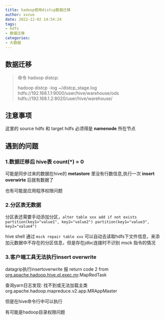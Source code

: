 ```yaml
---
title: hadoop使用distcp数据迁移
author: xxzuo
date: 2022-12-02 14:54:24
tags:
- hdfs
- 数据迁移
categories:
- 大数据
---
```


## 数据迁移

> 命令 hadoop distcp:
>
> 
> hadoop distcp -log ~/distcp_stage.log   hdfs://192.168.1.1:9000/user/hive/warehouse/ods hdfs://192.168.1.2:8020/user/hive/warehouse/
>



## 注意事项

这里的 source hdfs 和 target hdfs 必须得是 **namenode** 所在节点



## 遇到的问题

### 1.数据迁移后 hive表 count(*) = 0

可能是同步过来的数据在hive的 **metastore** 里没有行数信息,执行一次 **insert overwirte** 后就有数据了

也有可能是应用程序权限问题



### 2.分区表无数据

分区表还需要手动添加分区，`alter table xxx add if not exists partition(key1="value1", key2="value2") partition(key1="value3", key2="value4")`

hive shell 通过 `msck repair table xxx` 可以自动去读取hdfs下文件信息，来添加元数据中不存在的分区信息，但是存在jdbc连接时不识别 msck 指令的情况



### 3.客户端工具无法执行insert overwrite

datagrip执行insertoverwrite 报 return code 2 from [org.apache.hadoop.hive.ql.exec.mr](http://org.apache.hadoop.hive.ql.exec.mr/).MapRedTask

查询yarn日志发现: 找不到或无法加载主类 org.apache.hadoop.mapreduce.v2.app.MRAppMaster

但是在hive命令行中可以执行

有可能是hadoop目录权限问题
